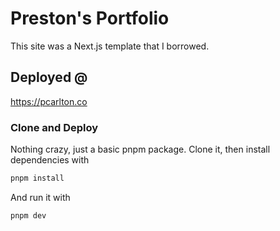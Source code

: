 # Preston's Portfolio

This site was a Next.js template that I borrowed.

## Deployed @

https://pcarlton.co

### Clone and Deploy

Nothing crazy, just a basic pnpm package. Clone it, then install dependencies with
```bash
pnpm install

```

And run it with
```bash
pnpm dev

```
